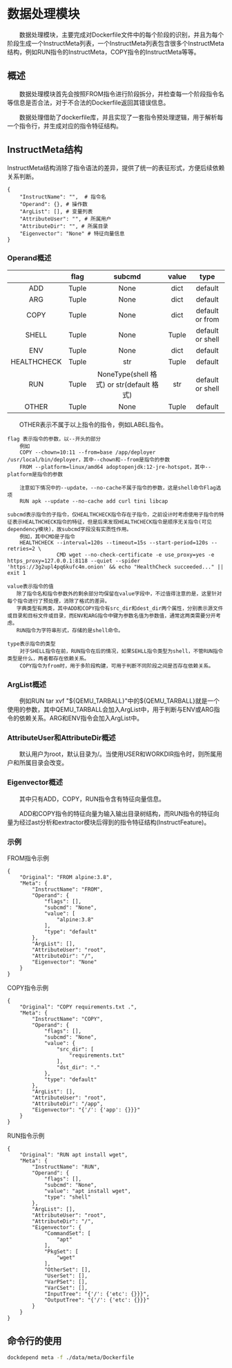 # 数据处理模块

<p style="text-indent: 2em;">数据处理模块，主要完成对Dockerfile文件中的每个阶段的识别，并且为每个阶段生成一个InstructMeta列表，一个InstructMeta列表包含很多个InstructMeta结构，例如RUN指令的InstructMeta，COPY指令的InstructMeta等等。</p>

## 概述

<p style="text-indent: 2em;">数据处理模块首先会按照FROM指令进行阶段拆分，并检查每一个阶段指令名等信息是否合法，对于不合法的Dockerfile返回其错误信息。</p>
<p style="text-indent: 2em;">数据处理借助了dockerfile库，并且实现了一套指令预处理逻辑，用于解析每一个指令行，并生成对应的指令特征结构。</p>

## InstructMeta结构

InstructMeta结构消除了指令语法的差异，提供了统一的表征形式，方便后续依赖关系判断。

```
{
    "InstructName": "",  # 指令名
    "Operand": {}, # 操作数
    "ArgList": [], # 变量列表
    "AttributeUser": "", # 所属用户
    "AttributeDir": "", # 所属目录
    "Eigenvector": "None" # 特征向量信息
}
```

### Operand概述

|             | flag  |                subcmd                 | value |       type       |
|:-----------:|:-----:|:-------------------------------------:|:-----:|:----------------:|
|     ADD     | Tuple |                 None                  | dict  |     default      |
|     ARG     | Tuple |                 None                  | dict  |     default      |
|    COPY     | Tuple |                 None                  | dict  | default or from  |
|    SHELL    | Tuple |                 None                  | Tuple | default or shell |
|     ENV     | Tuple |                 None                  | dict  |     default      |
| HEALTHCHECK | Tuple |                  str                  | Tuple |     default      |
|     RUN     | Tuple | NoneType(shell 格式) or str(default 格式) |  str  | default or shell |
|    OTHER    | Tuple |                 None                  | Tuple |     default      |

<p style="text-indent: 2em;">OTHER表示不属于以上指令的指令，例如LABEL指令。</p>

```
flag 表示指令的参数，以--开头的部分
    例如 
    COPY --chown=10:11 --from=base /app/deployer /usr/local/bin/deployer，其中--chown和--from是指令的参数
    FROM --platform=linux/amd64 adoptopenjdk:12-jre-hotspot，其中--platform是指令的参数

    注意如下情况中的--update，--no-cache不属于指令的参数，这是shell命令Flag选项
    RUN apk --update --no-cache add curl tini libcap

subcmd表示指令的子指令，仅HEALTHCHECK指令存在子指令，之前设计时考虑使用子指令的特征表示HEALTHCHECK指令的特征，但是后来发现HEALTHCHECK指令是顺序无关指令(可见dependency模块)，故subcmd字段没有实质性作用。
    例如，其中CMD是子指令
    HEALTHCHECK --interval=120s --timeout=15s --start-period=120s --retries=2 \
                CMD wget --no-check-certificate -e use_proxy=yes -e https_proxy=127.0.0.1:8118 --quiet --spider 'https://3g2upl4pq6kufc4m.onion' && echo "HealthCheck succeeded..." || exit 1

value表示指令的值
   除了指令名和指令参数外的剩余部分均保留在value字段中，不过值得注意的是，这里针对每个指令进行了预处理，消除了格式的差异。
   字典类型有两类，其中ADD和COPY指令有src_dir和dest_dir两个属性，分别表示源文件或目录和目标文件或目录，而ENV和ARG指令中键为参数名值为参数值，通常这两类需要分开考虑。
   RUN指令为字符串形式，存储的是shell命令。

type表示指令的类型
    对于SHELL指令在前，RUN指令在后的情况，如果SEHLL指令类型为shell，不管RUN指令类型是什么，两者都存在依赖关系。
    COPY指令为from时，用于多阶段构建，可用于判断不同阶段之间是否存在依赖关系。
```

### ArgList概述

<p style="text-indent: 2em;">例如RUN tar xvf "${QEMU_TARBALL}"中的${QEMU_TARBALL}就是一个使用的参数，其中QEMU_TARBALL会加入ArgList中，用于判断与ENV或ARG指令的依赖关系。ARG和ENV指令会加入ArgList中。</p>

### AttributeUser和AttributeDir概述

<p style="text-indent: 2em;">默认用户为root，默认目录为/。当使用USER和WORKDIR指令时，则所属用户和所属目录会改变。</p>

### Eigenvector概述

<p style="text-indent: 2em;">其中只有ADD，COPY，RUN指令含有特征向量信息。</p>

<p style="text-indent: 2em;">ADD和COPY指令的特征向量为输入输出目录树结构，而RUN指令的特征向量为经过ast分析和extractor模块后得到的指令特征结构(InstructFeature)。</p>

### 示例

FROM指令示例

```
{
    "Original": "FROM alpine:3.8",
    "Meta": {
        "InstructName": "FROM",
        "Operand": {
            "flags": [],
            "subcmd": "None",
            "value": [
                "alpine:3.8"
            ],
            "type": "default"
        },
        "ArgList": [],
        "AttributeUser": "root",
        "AttributeDir": "/",
        "Eigenvector": "None"
    }
}
```

COPY指令示例

```
{
    "Original": "COPY requirements.txt .",
    "Meta": {
        "InstructName": "COPY",
        "Operand": {
            "flags": [],
            "subcmd": "None",
            "value": {
                "src_dir": [
                    "requirements.txt"
                ],
                "dst_dir": "."
            },
            "type": "default"
        },
        "ArgList": [],
        "AttributeUser": "root",
        "AttributeDir": "/app",
        "Eigenvector": "{'/': {'app': {}}}"
    }
}
```

RUN指令示例

```
{
    "Original": "RUN apt install wget",
    "Meta": {
        "InstructName": "RUN",
        "Operand": {
            "flags": [],
            "subcmd": "None",
            "value": "apt install wget",
            "type": "shell"
        },
        "ArgList": [],
        "AttributeUser": "root",
        "AttributeDir": "/",
        "Eigenvector": {
            "CommandSet": [
                "apt"
            ],
            "PkgSet": [
                "wget"
            ],
            "OtherSet": [],
            "UserSet": [],
            "VarPSet": [],
            "VarCSet": [],
            "InputTree": "{'/': {'etc': {}}}",
            "OutputTree": "{'/': {'etc': {}}}"
        }
    }
}
```

## 命令行的使用

```bash
dockdepend meta -f ./data/meta/Dockerfile
```
